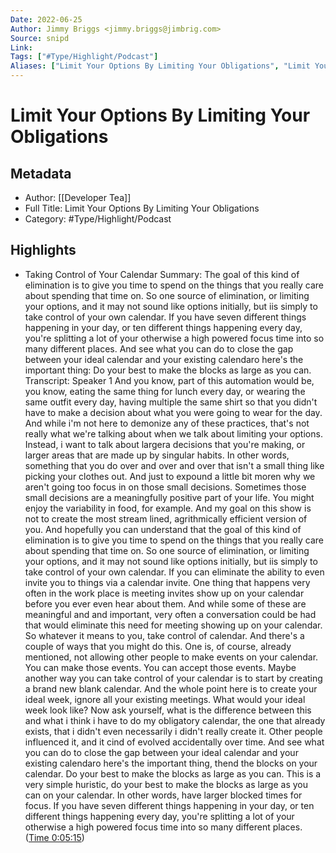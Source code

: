 ```yaml
---
Date: 2022-06-25
Author: Jimmy Briggs <jimmy.briggs@jimbrig.com>
Source: snipd
Link: 
Tags: ["#Type/Highlight/Podcast"]
Aliases: ["Limit Your Options By Limiting Your Obligations", "Limit Your Options By Limiting Your Obligations"]
---
```

# Limit Your Options By Limiting Your Obligations

## Metadata
- Author: [[Developer Tea]]
- Full Title: Limit Your Options By Limiting Your Obligations
- Category: #Type/Highlight/Podcast

## Highlights
- Taking Control of Your Calendar
  Summary:
  The goal of this kind of elimination is to give you time to spend on the things that you really care about spending that time on. So one source of elimination, or limiting your options, and it may not sound like options initially, but iis simply to take control of your own calendar. If you have seven different things happening in your day, or ten different things happening every day, you're splitting a lot of your otherwise a high powered focus time into so many different places. And see what you can do to close the gap between your ideal calendar and your existing calendaro here's the important thing: Do your best to make the blocks as large as you can.
  Transcript:
  Speaker 1
  And you know, part of this automation would be, you know, eating the same thing for lunch every day, or wearing the same outfit every day, having multiple the same shirt so that you didn't have to make a decision about what you were going to wear for the day. And while i'm not here to demonize any of these practices, that's not really what we're talking about when we talk about limiting your options. Instead, i want to talk about largera decisions that you're making, or larger areas that are made up by singular habits. In other words, something that you do over and over and over that isn't a small thing like picking your clothes out. And just to expound a little bit moren why we aren't going too focus in on those small decisions. Sometimes those small decisions are a meaningfully positive part of your life. You might enjoy the variability in food, for example. And my goal on this show is not to create the most stream lined, agrithmically efficient version of you. And hopefully you can understand that the goal of this kind of elimination is to give you time to spend on the things that you really care about spending that time on. So one source of elimination, or limiting your options, and it may not sound like options initially, but iis simply to take control of your own calendar. If you can eliminate the ability to even invite you to things via a calendar invite. One thing that happens very often in the work place is meeting invites show up on your calendar before you ever even hear about them. And while some of these are meaningful and and important, very often a conversation could be had that would eliminate this need for meeting showing up on your calendar. So whatever it means to you, take control of calendar. And there's a couple of ways that you might do this. One is, of course, already mentioned, not allowing other people to make events on your calendar. You can make those events. You can accept those events. Maybe another way you can take control of your calendar is to start by creating a brand new blank calendar. And the whole point here is to create your ideal week, ignore all your existing meetings. What would your ideal week look like? Now ask yourself, what is the difference between this and what i think i have to do my obligatory calendar, the one that already exists, that i didn't even necessarily i didn't really create it. Other people influenced it, and it cind of evolved accidentally over time. And see what you can do to close the gap between your ideal calendar and your existing calendaro here's the important thing, thend the blocks on your calendar. Do your best to make the blocks as large as you can. This is a very simple huristic, do your best to make the blocks as large as you can on your calendar. In other words, have larger blocked times for focus. If you have seven different things happening in your day, or ten different things happening every day, you're splitting a lot of your otherwise a high powered focus time into so many different places. ([Time 0:05:15](https://share.snipd.com/snip/a2c31878-4922-4802-a064-90bfa94759b6))
